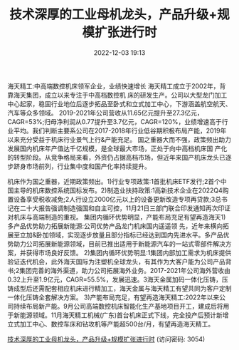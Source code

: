 ﻿---
title: 技术深厚的工业母机龙头，产品升级+规模扩张进行时
date: 2022-12-03 19:13
tags:
- 海天精工
updated: 1970-01-01 08:00:00
---

海天精工:中高端数控机床领军企业，业绩快速增长
海天精工成立于2002年，背靠海天集团，成立以来专注于中高档数控机
床的研发生产。公司以大型龙门加工中心起家，稳固行业地位后逐步拓品至卧式和立式加工中心，下游涵盖航空航天、汽车等众多领域。
2019-2021年公司营收从11.65亿元提升至27.3亿元，CAGR=53%;归母净利润从0.77提升至3.7亿元，CAGR=120%，业绩增速高于行业平均。我们判断主要系公司在2017-2018年行业低谷期积极布局产能，2019年以来充分受益于机床行业景气上行&产能充足。
国之重器大而不强，政策频出助力发展国内机床年产值达千亿规模，是全球最大市场，正处于向中高档机床国
产化的转型阶段。从竞争格局来看，外资仍占据高档市场，但近年来国产机床龙头已逐步跻身市场前列，行业集中度和国产化率持续提升。
<!-- more -->
机床作为国之重器，近期政策频出。1)行业专项政策:1首批机床ETF发行;2首个中国主导的机床数控系统国标发布。2)制造业扶持政策:1高新技术企业在2022Q4购置设备享受税收减免;2人行设立2000亿元以上的设备更新改造专项再贷款;3总书记在二十大报告强调制造强国和自主可控，11月21日三部门联合印发通知再次印证对机床与高端制造的重视。
集团内循环优势明显，产能布局充足有望再造海天1)多产品优势助力拓展新能源:公司优势产品龙门机床国内遥遥领
先，近年来横向拓展至立加&卧加领域，实现逐步放量且部分指标已经达到国内先进水平。多产品优势助力公司拓展新能源领域，目前已推出适用于新能源汽车的一站式零部件解决方案，并获得市场良好反馈。
2)集团内循环优势明显:1集团内部加工需求为机床提供验证迭代机会，此外海天国际为注塑机全球龙头，有其作为大客户能为公司产品背书;2集团完善的海外渠道，助力公司拓展海外业务。2017-2021年公司海外营收由0.32上升至1.9亿元，CAGR=55.5%，发展迅速。3海天金属加码一体化压铸，压铸成型后还需配套相应机床进行精加工，海天金属与海天精工有望共同为客户定制一体化压铸全套解决方案。
3)产能布局充足，有望再造海天精工:2022年以来公司持续布局新产能。9月公司高端数控机床智能化生产基地项目开工，建成后将用于新能源领域。11月海天精工机械(广东)首台机床正式下线，完全投产后预计新增立式加工中心、数控车床和钻攻机等产能超500台/月，有望再造海天精工。

[技术深厚的工业母机龙头，产品升级+规模扩张进行时](https://url12.ctfile.com/f/3948612-739710678-031be9?p=3054)
(访问密码: 3054)

